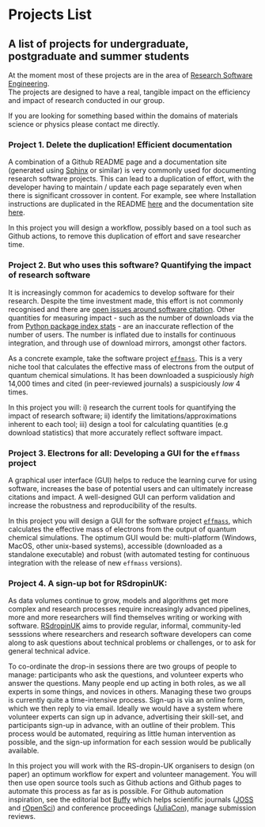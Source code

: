 # Projects List

## A list of projects for undergraduate, postgraduate and summer students

At the moment most of these projects are in the area of [Research Software Engineering](https://rse.ac.uk/what-is-an-rse/).  
The projects are designed to have a real, tangible impact on the efficiency and impact of research conducted in our group.

If you are looking for something based within the domains of materials science or physics please contact me directly.  

### Project 1. Delete the duplication! Efficient documentation

A combination of a Github README page and a documentation site (generated using [Sphinx](https://www.sphinx-doc.org/en/master/) or similar) is very commonly used for documenting research software projects. This can lead to a duplication of effort, with the developer having to maintain / update each page separately even when there is significant crossover in content. For example, see where Installation instructions are duplicated in the README [here](https://github.com/lucydot/effmass#installation) and the documentation site [here](https://effmass.readthedocs.io/en/latest/Installation.html).

In this project you will design a workflow, possibly based on a tool such as Github actions, to remove this duplication of effort and save researcher time.

### Project 2. But who uses this software? Quantifying the impact of research software

It is increasingly common for academics to develop software for their research. Despite the time investment made, this effort is not commonly recognised and there are [open issues around software citation](https://www.software.ac.uk/how-cite-software). Other quantities for measuring impact  - such as the number of downloads via the from [Python package index stats](https://packaging.python.org/guides/analyzing-pypi-package-downloads/) - are an inaccurate reflection of the number of users. The number is inflated due to installs for continuous integration, and through use of download mirrors, amongst other factors.

As a concrete example, take the software project [`effmass`](https://github.com/lucydot/effmass). This is a very niche tool that calculates the effective mass of electrons from the output of quantum chemical simulations. It has been downloaded a suspiciously _high_ 14,000 times and cited (in peer-reviewed journals) a suspiciously _low_ 4 times.

In this project you will: i) research the current tools for quantifying the impact of research software; ii) identify the limitations/approximations inherent to each tool; iii) design a tool for calculating quantities (e.g download statistics) that more accurately reflect software impact.

### Project 3. Electrons for all: Developing a GUI for the `effmass` project

A graphical user interface (GUI) helps to reduce the learning curve for using software, increases the base of potential users and can ultimately increase citations and impact. A well-designed GUI can perform validation and increase the robustness and reproducibility of the results. 

In this project you will design a GUI for the software project [`effmass`](https://github.com/lucydot/effmass), which calculates the effective mass of electrons from the output of quantum chemical simulations. The optimum GUI would be: multi-platform (Windows, MacOS, other unix-based systems), accessible (downloaded as a standalone executable) and robust (with automated testing for continuous integration with the release of new `effmass` versions).

### Project 4. A sign-up bot for RSdropinUK:

As data volumes continue to grow, models and algorithms get more complex and research processes require increasingly advanced pipelines, more and more researchers will find themselves writing or working with software. [RSdropinUK](https://rsdropin.github.io/RSdropinUK/) aims to provide regular, informal, community-led sesssions where researchers and research software developers can come along to ask questions about technical problems or challenges, or to ask for general technical advice.

To co-ordinate the drop-in sessions there are two groups of people to manage: participants who ask the questions, and volunteer experts who answer the questions. Many people end up acting in both roles, as we all experts in some things, and novices in others. Managing these two groups is currently quite a time-intensive process. Sign-up is via an online form, which we then reply to via email. Ideally we would have a system where volunteer experts can sign up in advance, advertising their skill-set, and participants sign-up in advance, with an outline of their problem. This process would be automated, requiring as little human intervention as possible, and the sign-up information for each session would be publically available.

In this project you will work with the RS-dropin-UK organisers to design (on paper) an optimum workflow for expert and volunteer management. You will then use open source tools such as Github actions and Github pages to automate this process as far as is possible. For Github automation inspiration, see the editorial bot [Buffy](https://github.com/openjournals/buffy) which helps scientific journals ([JOSS](https://joss.theoj.org/) and [rOpenSci](https://ropensci.org/)) and conference proceedings ([JuliaCon](https://proceedings.juliacon.org/)),  manage submission reviews.

